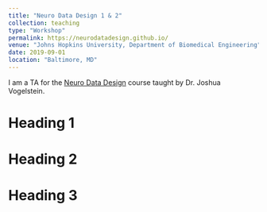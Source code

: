 ```yaml
---
title: "Neuro Data Design 1 & 2"
collection: teaching
type: "Workshop"
permalink: https://neurodatadesign.github.io/
venue: "Johns Hopkins University, Department of Biomedical Engineering"
date: 2019-09-01
location: "Baltimore, MD"
---
```


I am a TA for the [Neuro Data Design](https://neurodatadesign.github.io/) course taught by Dr. Joshua Vogelstein. 

Heading 1
======

Heading 2
======

Heading 3
======
